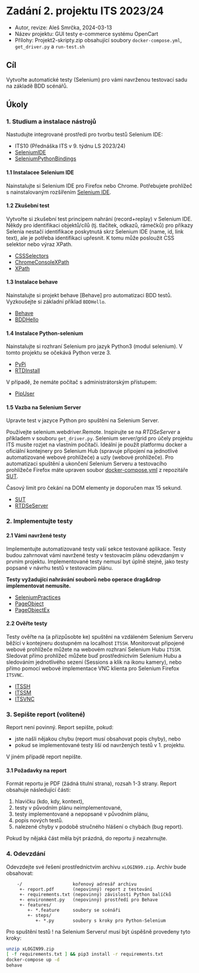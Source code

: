 # Zadání 2. projektu ITS 2023/24

- Autor, revize: Aleš Smrčka, 2024-03-13
- Název projektu: GUI testy e-commerce systému OpenCart
- Přílohy: Projekt2-skripty.zip obsahující soubory `docker-compose.yml`,
   `get_driver.py` a `run-test.sh`

## Cíl

Vytvořte automatické testy (Selenium) pro vámi navrženou testovací sadu na
základě BDD scénářů.

## Úkoly

### 1. Studium a instalace nástrojů

Nastudujte integrované prostředí pro tvorbu testů Selenium IDE:

- ITS10 (Přednáška ITS v 9. týdnu LS 2023/24)
- [SeleniumIDE](https://www.selenium.dev/selenium-ide/)
- [SeleniumPythonBindings](http://selenium-python.readthedocs.io/)

#### 1.1 Instalacee Selenium IDE

Nainstalujte si Selenium IDE pro Firefox nebo Chrome. Potřebujete prohlížeč s
nainstalovaným rozšířením [Selenium IDE](https://www.selenium.dev/selenium-ide/).

#### 1.2 Zkušební test

Vytvořte si zkušební test principem nahrání (record+replay) v Selenium IDE. Někdy
pro identifikaci objektů/cílů (tj. tlačítek, odkazů, rámečků) pro příkazy Selenia
nestačí identifikace poskytnutá skrz Selenium IDE (name, id, link text), ale je
potřeba identifikaci upřesnit. K tomu může posloužit CSS selektor nebo výraz XPath.

- [CSSSelectors](http://www.w3schools.com/cssref/css_selectors.asp)
- [ChromeConsoleXPath](https://stackoverflow.com/a/22573161)
- [XPath](https://www.w3schools.com/xml/xpath_intro.asp)

#### 1.3 Instalace behave

Nainstalujte si projekt behave [Behave] pro automatizaci BDD testů. Vyzkoušejte
si základní příklad `BDDHello`.

- [Behave](https://behave.readthedocs.io/en/latest/install.html)
- [BDDHello](https://behave.readthedocs.io/en/latest/tutorial.html)

#### 1.4 Instalace Python-selenium

Nainstalujte si rozhraní Selenium pro jazyk Python3 (modul selenium). V tomto
projektu se očekává Python verze 3.

- [PyPi](https://pypi.org/project/selenium/)
- [RTDInstall](https://selenium-python.readthedocs.io/installation.html)

V případě, že nemáte počítač s administrátorským přístupem:

- [PipUser](https://pip.pypa.io/en/latest/user_guide/#user-installs)

#### 1.5 Vazba na Selenium Server

Upravte test v jazyce Python pro spuštění na Selenium Server.

Používejte selenium.webdriver.Remote. Inspirujte se na *RTDSeServer* a příkladem
v souboru `get_driver.py`. Selenium server/grid pro účely projektu ITS musíte
rozjet na vlastním počítači. Ideální je použít platformu docker a oficiální
kontejnery pro Selenium Hub (spravuje připojení na jednotlivé automatizované
webové prohlížeče) a uzly (webové prohlížeče). Pro automatizaci spuštění a ukončení
Selenium Serveru a testovacího prohlížeče Firefox máte upraven soubor
[docker-compose.yml](https://pajda.fit.vutbr.cz/smrcka/its-2023/-/blob/master/projekt2/docker-compose.yml)
z repozitáře [SUT](https://pajda.fit.vutbr.cz/smrcka/its-2024).

Časový limit pro čekání na DOM elementy je doporučen max 15 sekund.

- [SUT](https://pajda.fit.vutbr.cz/smrcka/its-2024)
- [RTDSeServer](https://selenium-python.readthedocs.org/getting-started.html#using-selenium-with-remote-webdriver)

### 2. Implementujte testy

#### 2.1 Vámi navržené testy

Implementujte automatizované testy vaší sekce testované aplikace. Testy budou
zahrnovat vámi navržené testy v testovacím plánu odevzdaným v prvním projektu.
Implementované testy nemusí byt úplně stejné, jako testy popsané v návrhu testů
v testovacím plánu.

**Testy vyžadující nahrávání souborů nebo operace drag&drop implementovat nemusíte.**

- [SeleniumPractices](https://mestachs.wordpress.com/2012/08/13/selenium-best-practices/)
- [PageObject](http://blog.activelylazy.co.uk/2011/07/09/page-objects-in-selenium-2-0/)
- [PageObjectEx](https://uberconf.com/blog/john_smart/2010/08/selenium_2_web_driver__the_land_where_page_objects_are_king_)

#### 2.2 Ověřte testy

Testy ověřte na (a přizpůsobte ke) spuštění na vzdáleném Selenium Serveru běžící
v kontejneru dostupném na localhost `ITSSH`. Monitorovat připojené webové
prohlížeče můžete na webovém rozhraní Selenium Hubu `ITSSM`. Sledovat přímo
prohlížeč můžete buď prostřednictvím Selenium Hubu a sledováním jednotlivého
sezení (Sessions a klik na ikonu kamery), nebo přímo pomocí webové implementace
VNC klienta pro Selenium Firefox `ITSVNC`.

- [ITSSH](http://localhost:4444/wd/hub)
- [ITSSM](http://localhost:4444/ui)
- [ITSVNC](http://localhost:7900)

### 3. Sepište report (volitené)

Report není povinný. Report sepište, pokud:

- jste našli nějakou chybu (report musí obsahovat popis chyby), nebo
- pokud se implementované testy liší od navržených testů v 1. projektu.

V jiném případě report nepište.

#### 3.1 Požadavky na report

Formát reportu je PDF (žádná titulní strana), rozsah 1-3 strany. Report obsahuje
následující části:

1. hlavičku (kdo, kdy, kontext),
2. testy v původním plánu neimplementované,
3. testy implementované a nepopsané v původním plánu,
4. popis nových testů.
5. nalezené chyby v podobě stručného hlášení o chybách (bug report).

Pokud by nějaká část měla být prázdná, do reportu ji nezahrnujte.

### 4. Odevzdání

Odevzdejte své řešení prostřednictvím archivu `xLOGIN99.zip`. Archiv bude obsahovat:

```text
    -/                   kořenový adresář archivu
     +- report.pdf       (nepovinný) report z testování
     +- requirements.txt (nepovinný) závislosti Python balíčků
     +- environment.py   (nepovinný) prostředí pro Behave
     +- features/
        +- *.feature     soubory se scénáři
        +- steps/
           +- *.py       soubory s kroky pro Python-Selenium
```

Pro spuštění testů ! na Selenium Serveru! musí být úspěšně provedeny tyto kroky:

```sh
unzip xLOGIN99.zip
[ -f requirements.txt ] && pip3 install -r requirements.txt
docker-compose up -d
behave
```
